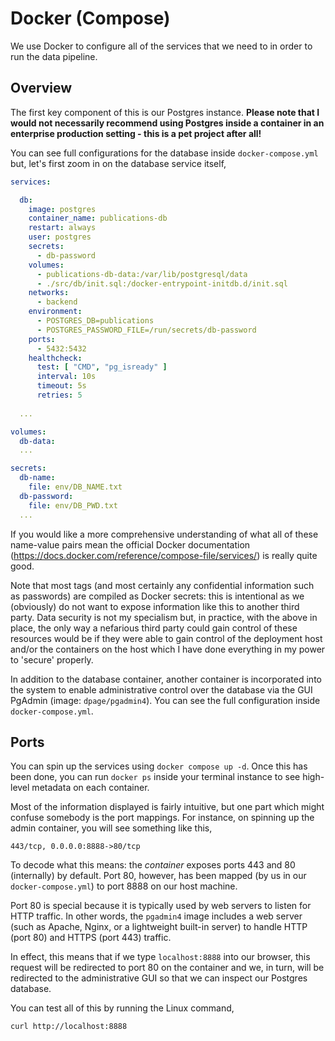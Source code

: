 # Docker (Compose)

We use Docker to configure all of the services that we need to in order to run the data pipeline.

## Overview

The first key component of this is our Postgres instance. __Please note that I would not necessarily
recommend using Postgres inside a container in an enterprise production setting - this is a pet 
project after all!__

You can see full configurations for the database inside `docker-compose.yml` but, let's first zoom 
in on the database service itself,

```yaml
services:

  db:
    image: postgres
    container_name: publications-db
    restart: always
    user: postgres
    secrets:
      - db-password
    volumes:
      - publications-db-data:/var/lib/postgresql/data
      - ./src/db/init.sql:/docker-entrypoint-initdb.d/init.sql
    networks:
      - backend
    environment:
      - POSTGRES_DB=publications
      - POSTGRES_PASSWORD_FILE=/run/secrets/db-password
    ports:
      - 5432:5432
    healthcheck:
      test: [ "CMD", "pg_isready" ]
      interval: 10s
      timeout: 5s
      retries: 5
  
  ...

volumes:
  db-data:
  ...

secrets:
  db-name:
    file: env/DB_NAME.txt
  db-password:
    file: env/DB_PWD.txt
  ...

```
If you would like a more comprehensive understanding of what all of these name-value pairs mean
the official Docker documentation (https://docs.docker.com/reference/compose-file/services/) is 
really quite good.

Note that most tags (and most certainly any confidential information such as passwords) are 
compiled as Docker secrets: this is intentional as we (obviously) do not want to expose information
like this to another third party. Data security is not my specialism but, in practice, with the above
in place, the only way a nefarious third party could gain control of these resources would be if
they were able to gain control of the deployment host and/or the containers on the host which I have 
done everything in my power to 'secure' properly.

In addition to the database container, another container is incorporated into the system to enable
administrative control over the database via the GUI PgAdmin (image: `dpage/pgadmin4`). You can
see the full configuration inside `docker-compose.yml`.

## Ports

You can spin up the services using `docker compose up -d`. Once this has been done, you can run
`docker ps` inside your terminal instance to see high-level metadata on each container. 

Most of the information displayed is fairly intuitive, but one part which might confuse somebody
is the port mappings. For instance, on spinning up the admin container, you will see something like
this,

```
443/tcp, 0.0.0.0:8888->80/tcp
```

To decode what this means: the _container_ exposes ports 443 and 80 (internally) by default. Port
80, however, has been mapped (by us in our `docker-compose.yml`) to port 8888 on our host machine.

Port 80 is special because it is typically used by web servers to listen for HTTP traffic. In other 
words, the `pgadmin4` image includes a web server (such as Apache, Nginx, or a lightweight built-in 
server) to handle HTTP (port 80) and HTTPS (port 443) traffic.

In effect, this means that if we type `localhost:8888` into our browser, this request will be redirected to port 80 on the container and we, in turn, will be redirected to the administrative GUI so that we can inspect our Postgres database. 

You can test all of this by running the Linux command,

`curl http://localhost:8888`
